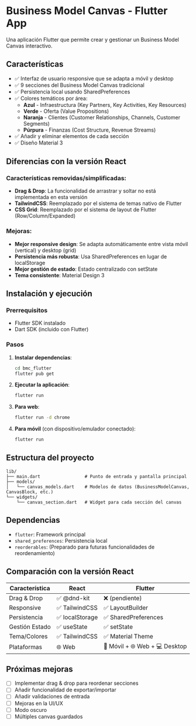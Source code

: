 # Business Model Canvas - Flutter App

Una aplicación Flutter que permite crear y gestionar un Business Model Canvas interactivo.

## Características

- ✅ Interfaz de usuario responsive que se adapta a móvil y desktop
- ✅ 9 secciones del Business Model Canvas tradicional
- ✅ Persistencia local usando SharedPreferences
- ✅ Colores temáticos por área:
  - **Azul** - Infraestructura (Key Partners, Key Activities, Key Resources)
  - **Verde** - Oferta (Value Propositions)
  - **Naranja** - Clientes (Customer Relationships, Channels, Customer Segments)
  - **Púrpura** - Finanzas (Cost Structure, Revenue Streams)
- ✅ Añadir y eliminar elementos de cada sección
- ✅ Diseño Material 3

## Diferencias con la versión React

### Características removidas/simplificadas:
- **Drag & Drop**: La funcionalidad de arrastrar y soltar no está implementada en esta versión
- **TailwindCSS**: Reemplazado por el sistema de temas nativo de Flutter
- **CSS Grid**: Reemplazado por el sistema de layout de Flutter (Row/Column/Expanded)

### Mejoras:
- **Mejor responsive design**: Se adapta automáticamente entre vista móvil (vertical) y desktop (grid)
- **Persistencia más robusta**: Usa SharedPreferences en lugar de localStorage
- **Mejor gestión de estado**: Estado centralizado con setState
- **Tema consistente**: Material Design 3

## Instalación y ejecución

### Prerrequisitos
- Flutter SDK instalado
- Dart SDK (incluido con Flutter)

### Pasos

1. **Instalar dependencias**:
   ```bash
   cd bmc_flutter
   flutter pub get
   ```

2. **Ejecutar la aplicación**:
   ```bash
   flutter run
   ```

3. **Para web**:
   ```bash
   flutter run -d chrome
   ```

4. **Para móvil** (con dispositivo/emulador conectado):
   ```bash
   flutter run
   ```

## Estructura del proyecto

```
lib/
├── main.dart                 # Punto de entrada y pantalla principal
├── models/
│   └── canvas_models.dart    # Modelos de datos (BusinessModelCanvas, CanvasBlock, etc.)
└── widgets/
    └── canvas_section.dart   # Widget para cada sección del canvas
```

## Dependencias

- `flutter`: Framework principal
- `shared_preferences`: Persistencia local
- `reorderables`: (Preparado para futuras funcionalidades de reordenamiento)

## Comparación con la versión React

| Característica | React | Flutter |
|----------------|-------|---------|
| Drag & Drop | ✅ @dnd-kit | ❌ (pendiente) |
| Responsive | ✅ TailwindCSS | ✅ LayoutBuilder |
| Persistencia | ✅ localStorage | ✅ SharedPreferences |
| Gestión Estado | ✅ useState | ✅ setState |
| Tema/Colores | ✅ TailwindCSS | ✅ Material Theme |
| Plataformas | 🌐 Web | 📱 Móvil + 🌐 Web + 💻 Desktop |

## Próximas mejoras

- [ ] Implementar drag & drop para reordenar secciones
- [ ] Añadir funcionalidad de exportar/importar
- [ ] Añadir validaciones de entrada
- [ ] Mejoras en la UI/UX
- [ ] Modo oscuro
- [ ] Múltiples canvas guardados
